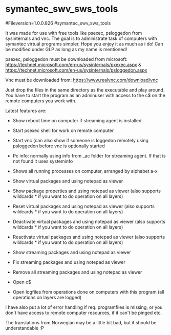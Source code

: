 # symantec_swv_sws_tools
#Fileversion=1.0.0.826
#symantec_swv_sws_tools

It was made for use with free tools like psexec, psloggedon from sysinternals and vnc. The goal is to administrate task of computers with symantec virtual programs simpler. Hope you enjoy it as much as i do!
Can be modified under GLP as long as my name is mentioned!

psexec, psloggedon must be downloaded from microsoft: https://technet.microsoft.com/en-us/sysinternals/pxexec.aspx & https://technet.microsoft.com/en-us/sysinternals/psloggedon.aspx

Vnc must be downloaded from: https://www.realvnc.com/download/vnc

Just drop the files in the same directory as the executable and play around. 
You have to start the program as an adminuser with access to the c$ on the remote computers you work with.

Latest features are:

- Show reboot time on computer if streaming agent is installed.

- Start psexec shell for work on remote computer

- Start vnc (can also show if someone is loggedon remotely using psloggedon before vnc is optionally started

-  Pc info: normally using info from _ac folder for streaming agent. If that is not found it uses systeminfo

- Shows all running processes on computer, arranged by alphabet a-x

- Show virtual packages and using notepad as viewer 

- Show package properties and using notepad as viewer (also supports wildcards * if you want to do operation on all layers)

- Reset virtual packages and using notepad as viewer  (also supports wildcards * if you want to do operation on all layers)

- Deactivate virtual packages and using notepad as viewer (also supports wildcards * if you want to do operation on all layers)

- Reactivate virtual packages and using notepad as viewer (also supports wildcards * if you want to do operation on all layers)

- Show streaming packages and using notepad as viewer 

- Fix streaming packages and using notepad as viewer 

- Remove all streaming packages and using notepad as viewer 

- Open c$

- Open logfiles from operations done on computers with this program (all operations on layers are logged)

I have also put a lot of error handling if req. programfiles is missing, or you don't have access to remote computer resources, if it can't be pinged etc.

The translations from Norwegian may be a little bit bad, but it should be understandable :P

